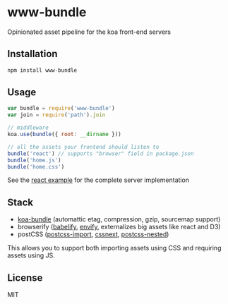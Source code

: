
# www-bundle

  Opinionated asset pipeline for the koa front-end servers

## Installation

```js
npm install www-bundle
```

## Usage

```js
var bundle = require('www-bundle')
var join = require('path').join

// middleware
koa.use(bundle({ root: __dirname }))

// all the assets your frontend should listen to
bundle('react') // supports "browser" field in package.json
bundle('home.js')
bundle('home.css')
```

See the [react example](example/react) for the complete server implementation

## Stack

- [koa-bundle](https://github.com/koajs/bundle) (automattic etag, compression, gzip, sourcemap support)
- browserify ([babelify](https://github.com/babel/babelify), [envify](https://github.com/hughsk/envify), externalizes big assets like react and D3)
- postCSS ([postcss-import](https://github.com/postcss/postcss-import), [cssnext](https://github.com/cssnext/cssnext), [postcss-nested](https://github.com/postcss/postcss-nested))

This allows you to support both importing assets using CSS and requiring assets using JS.

## License

MIT
